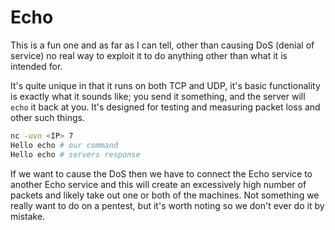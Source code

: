 # Echo

This is a fun one and as far as I can tell, other than causing DoS (denial of service) no real way to exploit it to do anything other than what it is intended for.

It's quite unique in that it runs on both TCP and UDP, it's basic functionality is exactly what it sounds like; you send it something, and the server will `echo` it back at you. It's designed for testing and measuring packet loss and other such things.

```bash
nc -uvn <IP> 7
Hello echo # our command
Hello echo # servers response
```

If we want to cause the DoS then we have to connect the Echo service to another Echo service and this will create an excessively high number of packets and likely take out one or both of the machines. Not something we really want to do on a pentest, but it's worth noting so we don't ever do it by mistake.
 
